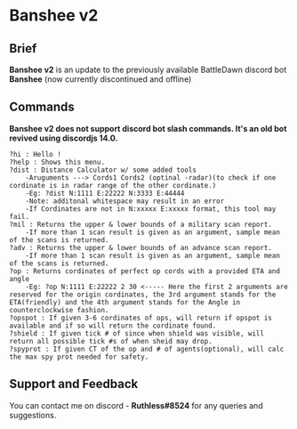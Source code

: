 # Banshee v2

## Brief
**Banshee v2** is an update to the previously available BattleDawn discord bot **Banshee** (now currently discontinued and offline)

## Commands
__Banshee v2 does not support discord bot slash commands. It's an old bot revived using discordjs 14.0.__
```
?hi : Hello !
?help : Shows this menu.
?dist : Distance Calculator w/ some added tools
    -Aruguments ---> Cords1 Cords2 (optinal -radar)(to check if one cordinate is in radar range of the other cordinate.)
    -Eg: ?dist N:1111 E:22222 N:3333 E:44444
    -Note: additonal whitespace may result in an error
    -If Cordinates are not in N:xxxxx E:xxxxx format, this tool may fail.
?mil : Returns the upper & lower bounds of a military scan report.
    -If more than 1 scan result is given as an argument, sample mean of the scans is returned.
?adv : Returns the upper & lower bounds of an advance scan report.
    -If more than 1 scan result is given as an argument, sample mean of the scans is returned.
?op : Returns cordinates of perfect op cords with a provided ETA and angle
    -Eg: ?op N:1111 E:22222 2 30 <----- Here the first 2 arguments are reserved for the origin cordinates, the 3rd argument stands for the ETA(friendly) and the 4th argument stands for the Angle in counterclockwise fashion.
?opspot : If given 3-6 cordinates of ops, will return if opspot is available and if so will return the cordinate found.
?shield : If given tick # of since when shield was visible, will return all possible tick #s of when sheid may drop.
?spyprot : If given CT of the op and # of agents(optional), will calc the max spy prot needed for safety.
```
## Support and Feedback
You can contact me on discord - __Ruthless#8524__ for any queries and suggestions.
